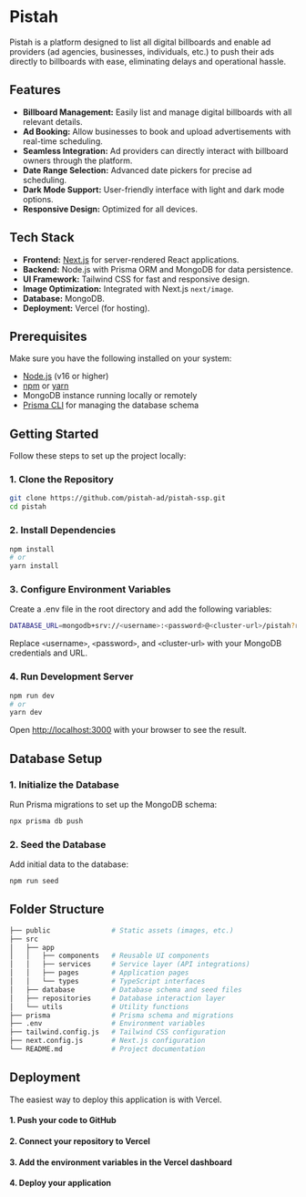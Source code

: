 # Pistah

Pistah is a platform designed to list all digital billboards and enable ad providers (ad agencies, businesses, individuals, etc.) to push their ads directly to billboards with ease, eliminating delays and operational hassle.

## Features

- **Billboard Management:** Easily list and manage digital billboards with all relevant details.
- **Ad Booking:** Allow businesses to book and upload advertisements with real-time scheduling.
- **Seamless Integration:** Ad providers can directly interact with billboard owners through the platform.
- **Date Range Selection:** Advanced date pickers for precise ad scheduling.
- **Dark Mode Support:** User-friendly interface with light and dark mode options.
- **Responsive Design:** Optimized for all devices.

## Tech Stack

- **Frontend:** [Next.js](https://nextjs.org) for server-rendered React applications.
- **Backend:** Node.js with Prisma ORM and MongoDB for data persistence.
- **UI Framework:** Tailwind CSS for fast and responsive design.
- **Image Optimization:** Integrated with Next.js `next/image`.
- **Database:** MongoDB.
- **Deployment:** Vercel (for hosting).

## Prerequisites

Make sure you have the following installed on your system:

- [Node.js](https://nodejs.org) (v16 or higher)
- [npm](https://www.npmjs.com) or [yarn](https://yarnpkg.com)
- MongoDB instance running locally or remotely
- [Prisma CLI](https://www.prisma.io/docs/getting-started/quickstart) for managing the database schema

## Getting Started

Follow these steps to set up the project locally:

### 1. Clone the Repository

```bash
git clone https://github.com/pistah-ad/pistah-ssp.git
cd pistah
```

### 2. Install Dependencies

```bash
npm install
# or
yarn install
```

### 3. Configure Environment Variables

Create a .env file in the root directory and add the following variables:

```bash
DATABASE_URL=mongodb+srv://<username>:<password>@<cluster-url>/pistah?retryWrites=true&w=majority
```

Replace `<`username`>`, `<`password`>`, and `<`cluster-url`>` with your MongoDB credentials and URL.

### 4. Run Development Server

``` bash
npm run dev
# or
yarn dev
```

Open <http://localhost:3000> with your browser to see the result.

## Database Setup

### 1. Initialize the Database

Run Prisma migrations to set up the MongoDB schema:

```bash
npx prisma db push
```

### 2. Seed the Database

Add initial data to the database:

```bash
npm run seed
```

## Folder Structure

```bash
├── public               # Static assets (images, etc.)
├── src
│   ├── app
│   │   ├── components   # Reusable UI components
│   │   ├── services     # Service layer (API integrations)
│   │   ├── pages        # Application pages
│   │   └── types        # TypeScript interfaces
│   ├── database         # Database schema and seed files
│   ├── repositories     # Database interaction layer
│   └── utils            # Utility functions
├── prisma               # Prisma schema and migrations
├── .env                 # Environment variables
├── tailwind.config.js   # Tailwind CSS configuration
├── next.config.js       # Next.js configuration
└── README.md            # Project documentation
```

## Deployment

The easiest way to deploy this application is with Vercel.

#### 1. Push your code to GitHub

#### 2. Connect your repository to Vercel

#### 3. Add the environment variables in the Vercel dashboard

#### 4. Deploy your application
